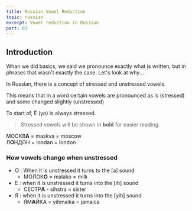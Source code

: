 ```yaml
---
title: Russian Vowel Reduction
topic: russian
excerpt: Vowel reduction in Russian
part: 03
---
```


## Introduction

Whan we did basics, we said we pronounce exactly what is written, but in phrases that wasn't exactly the case. Let's look at why...

In Russian, there is a concept of stressed and unstressed vowels.

This means that in a word certain vowels are pronounced as is (stressed) and some changed slightly (unstressed)

To start of, Ё (yo) is always stressed.

> Stressed vowels will be shown in **bold** for easier reading.

МОСКВ**А** = maskva = moscow  
Л**О**НДОН = londan = london

### How vowels change when unstressed

- О : When it is unstressed it turns to the [a] sound
  - МОЛОК**О** = malako = milk
- Е : when it is unstressed it turns into the [ih] sound
  - СЕСТР**А** - sihstra = sister
- Я : when it is unstressed it turns into the [yih] sound
  - ЯМ**А**ЙКА = yihmaika = jamaica
